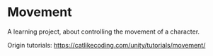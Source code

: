 # Movement

A learning project, about controlling the movement of a character.

Origin tutorials: https://catlikecoding.com/unity/tutorials/movement/
